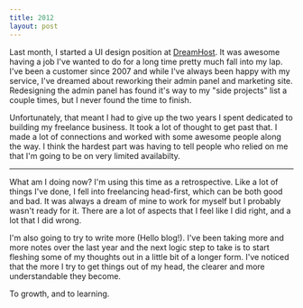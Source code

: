 ```yaml
---
title: 2012
layout: post
---
```

Last month, I started a UI design position at [DreamHost](http://dreamhost.com). It was awesome having a job I've wanted to do for a long time pretty much fall into my lap. I've been a customer since 2007 and while I've always been happy with my service, I've dreamed about reworking their admin panel and marketing site. Redesigning the admin panel has found it's way to my "side projects" list a couple times, but I never found the time to finish.

Unfortunately, that meant I had to give up the two years I spent dedicated to building my freelance business. It took a lot of thought to get past that. I made a lot of connections and worked with some awesome people along the way. I think the hardest part was having to tell people who relied on me that I'm going to be on very limited availabilty.

<hr />

What am I doing now? I'm using this time as a retrospective. Like a lot of things I've done, I fell into freelancing head-first, which can be both good and bad. It was always a dream of mine to work for myself but I probably wasn't ready for it. There are a lot of aspects that I feel like I did right, and a lot that I did wrong.

I'm also going to try to write more (Hello blog!). I've been taking more and more notes over the last year and the next logic step to take is to start fleshing some of my thoughts out in a little bit of a longer form. I've noticed that the more I try to get things out of my head, the clearer and more understandable they become.

To growth, and to learning.
